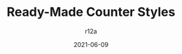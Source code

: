 ---
author: r12a
date: 2021-06-09
permalink: false
publisher: w3c
tags:
  - css
  - localization
target_url: https://www.w3.org/TR/2021/NOTE-predefined-counter-styles-20210609/
title: Ready-Made Counter Styles
---